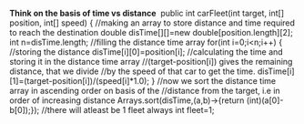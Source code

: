 **Think on the basis of time vs distance**
​
public int carFleet(int target, int[] position, int[] speed) {
//making an array to store distance and time required to reach the destination
double disTime[][]=new double[position.length][2];
int n=disTime.length;
//filling the distance time array
for(int i=0;i<n;i++)
{
//storing the distance
disTime[i][0]=position[i];
//calculating the time and storing it in the distance time array
//(target-position[i]) gives the remaining distance, that we divide
//by the speed of that car to get the time.
disTime[i][1]=(target-position[i])/(speed[i]*1.0);
}
//now we sort the distance time array in ascending order on basis of the
//distance from the target, i.e in order of increasing distance
Arrays.sort(disTime,(a,b)->{return (int)(a[0]-b[0]);});
//there will atleast be 1 fleet always
int fleet=1;